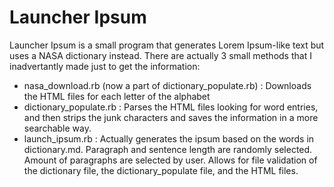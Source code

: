 Launcher Ipsum
==============

Launcher Ipsum is a small program that generates Lorem Ipsum-like text but uses a NASA dictionary instead.
There are actually 3 small methods that I inadvertantly made just to get the information:
- nasa_download.rb (now a part of dictionary_populate.rb) : Downloads the HTML files for each letter of the alphabet
- dictionary_populate.rb : Parses the HTML files looking for word entries, and then strips the junk characters and saves the information in a more searchable way.
- launch_ipsum.rb : Actually generates the ipsum based on the words in dictionary.md. Paragraph and sentence length are randomly selected. Amount of paragraphs are selected by user. Allows for file validation of the dictionary file, the dictionary_populate file, and the HTML files.
